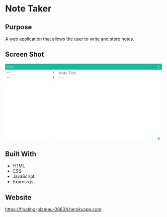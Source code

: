 # Note Taker

## Purpose
A web application that allows the user to write and store notes.

## Screen Shot
![ScreenShot](./public/assets/images/Screenshot1.png?raw=true "Web-Page")

## Built With
* HTML
* CSS
* JavaScript
* Express.js

## Website
https://floating-plateau-06834.herokuapp.com